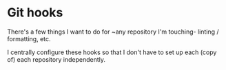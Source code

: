 # Git hooks

There's a few things I want to do for ~any repository I'm touching- linting /
formatting, etc.

I centrally configure these hooks so that I don't have to set up each (copy of)
each repository independently.
